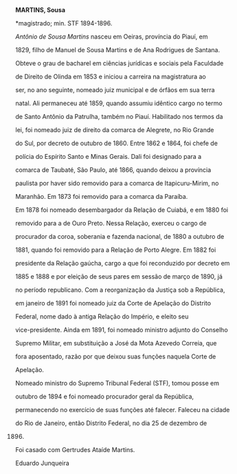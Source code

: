 **MARTINS, Sousa**



\*magistrado; min. STF 1894-1896.



*Antônio de Sousa Martins* nasceu em Oeiras, província do Piauí, em

1829, filho de Manuel de Sousa Martins e de Ana Rodrigues de Santana.



Obteve o grau de bacharel em ciências jurídicas e sociais pela Faculdade

de Direito de Olinda em 1853 e iniciou a carreira na magistratura ao

ser, no ano seguinte, nomeado juiz municipal e de órfãos em sua terra

natal. Ali permaneceu até 1859, quando assumiu idêntico cargo no termo

de Santo Antônio da Patrulha, também no Piauí. Habilitado nos termos da

lei, foi nomeado juiz de direito da comarca de Alegrete, no Rio Grande

do Sul, por decreto de outubro de 1860. Entre 1862 e 1864, foi chefe de

polícia do Espírito Santo e Minas Gerais. Dali foi designado para a

comarca de Taubaté, São Paulo, até 1866, quando deixou a província

paulista por haver sido removido para a comarca de Itapicuru-Mirim, no

Maranhão. Em 1873 foi removido para a comarca da Paraíba.



Em 1878 foi nomeado desembargador da Relação de Cuiabá, e em 1880 foi

removido para a de Ouro Preto. Nessa Relação, exerceu o cargo de

procurador da coroa, soberania e fazenda nacional, de 1880 a outubro de

1881, quando foi removido para a Relação de Porto Alegre. Em 1882 foi

presidente da Relação gaúcha, cargo a que foi reconduzido por decreto em

1885 e 1888 e por eleição de seus pares em sessão de março de 1890, já

no período republicano. Com a reorganização da Justiça sob a República,

em janeiro de 1891 foi nomeado juiz da Corte de Apelação do Distrito

Federal, nome dado à antiga Relação do Império, e eleito seu

vice-presidente. Ainda em 1891, foi nomeado ministro adjunto do Conselho

Supremo Militar, em substituição a José da Mota Azevedo Correia, que

fora aposentado, razão por que deixou suas funções naquela Corte de

Apelação.



Nomeado ministro do Supremo Tribunal Federal (STF), tomou posse em

outubro de 1894 e foi nomeado procurador geral da República,

permanecendo no exercício de suas funções até falecer. Faleceu na cidade

do Rio de Janeiro, então Distrito Federal, no dia 25 de dezembro de

1896.



Foi casado com Gertrudes Ataíde Martins.



Eduardo Junqueira



